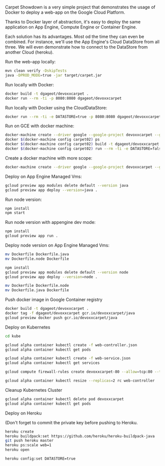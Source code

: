 Carpet Showdown is a very simple project that demonstrates the usage of Docker
to deploy a web-app on the Google Cloud Platform.

Thanks to Docker layer of abstraction, it's easy to deploy the same application
on App Engine, Compute Engine or Container Engine.

Each solution has its advantages. Most od the time they can even be combined.
For instance, we'll use the App Engine's Cloud DataStore from all three.
We will even demonstrate how to connect to the DataStore from another Cloud (heroku).


Run the web-app locally:

```bash
mvn clean verify -DskipTests
java -DPROD_MODE=true -jar target/carpet.jar
```

Run locally with Docker:

```bash
docker build -t dgageot/devoxxcarpet .
docker run --rm -ti -p 8080:8080 dgageot/devoxxcarpet
```

Run locally with Docker using the CloudDataStore:

```bash
docker run --rm -ti -e DATASTORE=true -p 8080:8080 dgageot/devoxxcarpet
```

Run on GCE with docker machine:

```bash
docker-machine create --driver google --google-project devoxxcarpet --google-zone europe-west1-d --google-machine-type n1-standard-1 carpet02
docker $(docker-machine config carpet02) ps
docker $(docker-machine config carpet02) build -t dgageot/devoxxcarpet .
docker $(docker-machine config carpet02) run --rm -ti -e DATASTORE=false -p 80:8080 dgageot/devoxxcarpet
```

Create a docker machine with more scope:
```bash
docker-machine create --driver google --google-project devoxxcarpet --google-zone europe-west1-d --google-machine-type n1-standard-1 --google-scopes "https://www.googleapis.com/auth/compute,https://www.googleapis.com/auth/devstorage.read_write,https://www.googleapis.com/auth/datastore,https://www.googleapis.com/auth/logging.write,https://www.googleapis.com/auth/cloud-platform" carpet03
```

Deploy on App Engine Managed Vms:

```bash
gcloud preview app modules delete default --version java
gcloud preview app deploy --version=java .
```

Run node version:

```bash
npm install
npm start
```

Run node version with appengine dev mode:

```bash
npm install
gcloud preview app run .
```

Deploy node version on App Engine Managed Vms:

```bash
mv Dockerfile Dockerfile.java
mv Dockerfile.node Dockerfile

npm install
gcloud preview app modules delete default --version node
gcloud preview app deploy --version=node .

mv Dockerfile Dockerfile.node
mv Dockerfile.java Dockerfile
```

Push docker image in Google Container registry

```bash
docker build -t dgageot/devoxxcarpet .
docker tag -f dgageot/devoxxcarpet gcr.io/devoxxcarpet/java
gcloud preview docker push gcr.io/devoxxcarpet/java
```

Deploy on Kubernetes

```bash
cd kube

gcloud alpha container kubectl create -f web-controller.json
gcloud alpha container kubectl get pods

gcloud alpha container kubectl create -f web-service.json
gcloud alpha container kubectl get services

gcloud compute firewall-rules create devoxxcarpet-80 --allow=tcp:80 --target-tags k8s-cluster-node

gcloud alpha container kubectl resize --replicas=2 rc web-controller
```

Cleanup Kubernetes Cluster

```bash
gcloud alpha container kubectl delete pod devoxxcarpet
gcloud alpha container kubectl get pods
```

Deploy on Heroku

(Don't forget to commit the private key before pushing to Heroku.

```bash
heroku create
heroku buildpack:set https://github.com/heroku/heroku-buildpack-java
git push heroku master
heroku ps:scale web=1
heroku open

heroku config:set DATASTORE=true
```

